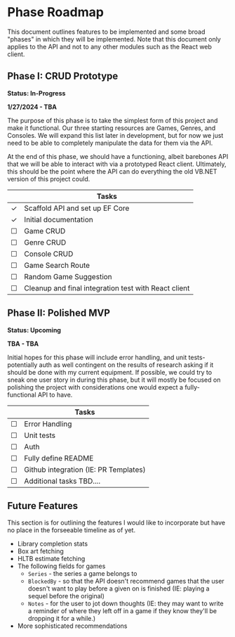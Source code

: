 # Phase Roadmap
This document outlines features to be implemented and some broad "phases" in which they will be implemented. Note that this document only applies to the API and not to any other modules such as the React web client. 

## Phase I: CRUD Prototype
**Status: In-Progress**

**1/27/2024 - TBA**

The purpose of this phase is to take the simplest form of this project and make it functional. Our three starting resources are Games, Genres, and Consoles. We will expand this list later in development, but for now we just need to be able to completely manipulate the data for them via the API.

At the end of this phase, we should have a functioning, albeit barebones API that we will be able to interact with via a prototyped React client. Ultimately, this should be the point where the API can do everything the old VB.NET version of this project could. 

|       | Tasks                                                 |
|-------|-------------------------------------------------------|
|&check;| Scaffold API and set up EF Core                       |
|&check;| Initial documentation                                 |
|&#9744;| Game CRUD                                             |
|&#9744;| Genre CRUD                                            |
|&#9744;| Console CRUD                                          |
|&#9744;| Game Search Route                                     |
|&#9744;| Random Game Suggestion                                |
|&#9744;| Cleanup and final integration test with React client  |

## Phase II: Polished MVP
**Status: Upcoming**

**TBA - TBA**

Initial hopes for this phase will include error handling, and unit tests- potentially auth as well contingent on the results of research asking if it should be done with my current equipment. If possible, we could try to sneak one user story in during this phase, but it will mostly be focused on polishing the project with considerations one would expect a fully-functional API to have.

|       | Tasks                                                 |
|-------|-------------------------------------------------------|
|&#9744;| Error Handling                                        |
|&#9744;| Unit tests                                            |
|&#9744;| Auth                                                  |
|&#9744;| Fully define README                                   |
|&#9744;| Github integration (IE: PR Templates)                 |
|&#9744;| Additional tasks TBD....                              |

## Future Features
This section is for outlining the features I would like to incorporate but have no place in the forseeable timeline as of yet. 

- Library completion stats
- Box art fetching
- HLTB estimate fetching
- The following fields for games
  - `Series` - the series a game belongs to
  - `BlockedBy` - so that the API doesn't recommend games that the user doesn't want to play before a given on is finished (IE: playing a sequel before the original)
  - `Notes` - for the user to jot down thoughts (IE: they may want to write a reminder of where they left off in a game if they know they'll be dropping it for a while.)
- More sophisticated recommendations

